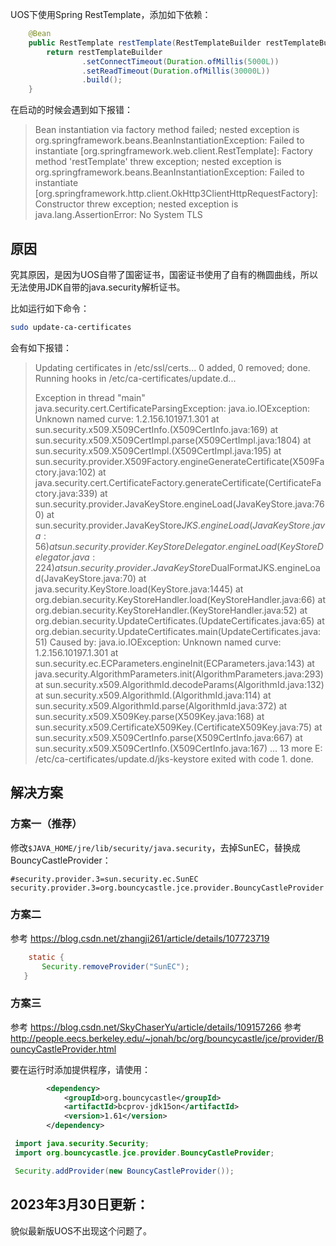 UOS下使用Spring RestTemplate，添加如下依赖：

```java
    @Bean
    public RestTemplate restTemplate(RestTemplateBuilder restTemplateBuilder) {
        return restTemplateBuilder
                .setConnectTimeout(Duration.ofMillis(5000L))
                .setReadTimeout(Duration.ofMillis(30000L))
                .build();
    }
```

在启动的时候会遇到如下报错：

> Bean instantiation via factory method failed; nested exception is org.springframework.beans.BeanInstantiationException: Failed to instantiate [org.springframework.web.client.RestTemplate]: Factory method 'restTemplate' threw exception; nested exception is org.springframework.beans.BeanInstantiationException: Failed to instantiate [org.springframework.http.client.OkHttp3ClientHttpRequestFactory]: Constructor threw exception; nested exception is java.lang.AssertionError: No System TLS

## 原因

究其原因，是因为UOS自带了国密证书，国密证书使用了自有的椭圆曲线，所以无法使用JDK自带的java.security解析证书。

比如运行如下命令：

```bash
sudo update-ca-certificates
```

会有如下报错：

> Updating certificates in /etc/ssl/certs...
> 0 added, 0 removed; done.
> Running hooks in /etc/ca-certificates/update.d...
> 
> Exception in thread "main" java.security.cert.CertificateParsingException: java.io.IOException: Unknown named curve: 1.2.156.10197.1.301
>         at sun.security.x509.X509CertInfo.<init>(X509CertInfo.java:169)
>         at sun.security.x509.X509CertImpl.parse(X509CertImpl.java:1804)
>         at sun.security.x509.X509CertImpl.<init>(X509CertImpl.java:195)
>         at sun.security.provider.X509Factory.engineGenerateCertificate(X509Factory.java:102)
>         at java.security.cert.CertificateFactory.generateCertificate(CertificateFactory.java:339)
>         at sun.security.provider.JavaKeyStore.engineLoad(JavaKeyStore.java:760)
>         at sun.security.provider.JavaKeyStore$JKS.engineLoad(JavaKeyStore.java:56)
>         at sun.security.provider.KeyStoreDelegator.engineLoad(KeyStoreDelegator.java:224)
>         at sun.security.provider.JavaKeyStore$DualFormatJKS.engineLoad(JavaKeyStore.java:70)
>         at java.security.KeyStore.load(KeyStore.java:1445)
>         at org.debian.security.KeyStoreHandler.load(KeyStoreHandler.java:66)
>         at org.debian.security.KeyStoreHandler.<init>(KeyStoreHandler.java:52)
>         at org.debian.security.UpdateCertificates.<init>(UpdateCertificates.java:65)
>         at org.debian.security.UpdateCertificates.main(UpdateCertificates.java:51)
> Caused by: java.io.IOException: Unknown named curve: 1.2.156.10197.1.301
>         at sun.security.ec.ECParameters.engineInit(ECParameters.java:143)
>         at java.security.AlgorithmParameters.init(AlgorithmParameters.java:293)
>         at sun.security.x509.AlgorithmId.decodeParams(AlgorithmId.java:132)
>         at sun.security.x509.AlgorithmId.<init>(AlgorithmId.java:114)
>         at sun.security.x509.AlgorithmId.parse(AlgorithmId.java:372)
>         at sun.security.x509.X509Key.parse(X509Key.java:168)
>         at sun.security.x509.CertificateX509Key.<init>(CertificateX509Key.java:75)
>         at sun.security.x509.X509CertInfo.parse(X509CertInfo.java:667)
>         at sun.security.x509.X509CertInfo.<init>(X509CertInfo.java:167)
>         ... 13 more
> E: /etc/ca-certificates/update.d/jks-keystore exited with code 1.
> done.

## 解决方案

### 方案一（推荐）

修改`$JAVA_HOME/jre/lib/security/java.security`，去掉SunEC，替换成BouncyCastleProvider：
```
#security.provider.3=sun.security.ec.SunEC
security.provider.3=org.bouncycastle.jce.provider.BouncyCastleProvider
```

### 方案二

参考 <https://blog.csdn.net/zhangji261/article/details/107723719>

```Java
    static {
       Security.removeProvider("SunEC");
   }
```

### 方案三

参考 <https://blog.csdn.net/SkyChaserYu/article/details/109157266>
参考 <http://people.eecs.berkeley.edu/~jonah/bc/org/bouncycastle/jce/provider/BouncyCastleProvider.html>


要在运行时添加提供程序，请使用：

```xml
        <dependency>
            <groupId>org.bouncycastle</groupId>
            <artifactId>bcprov-jdk15on</artifactId>
            <version>1.61</version>
        </dependency>
```

```Java
 import java.security.Security;
 import org.bouncycastle.jce.provider.BouncyCastleProvider;

 Security.addProvider(new BouncyCastleProvider());
```


## 2023年3月30日更新：

貌似最新版UOS不出现这个问题了。
